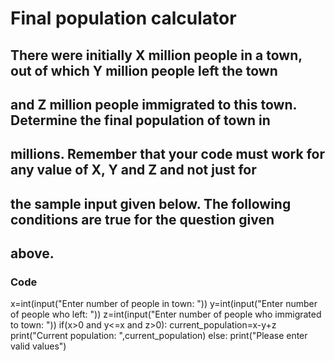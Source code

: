 # Final population calculator

## There were initially X million people in a town, out of which Y million people left the town 
## and Z million people immigrated to this town. Determine the final population of town in 
## millions. Remember that your code must work for any value of X, Y and Z and not just for 
## the sample input given below. The following conditions are true for the question given 
## above.

### Code
x=int(input("Enter number of people in town: "))
y=int(input("Enter number of people who left: "))
z=int(input("Enter number of people who immigrated to town: "))
if(x>0 and y<=x and z>0):
    current_population=x-y+z
    print("Current population: ",current_population)
else:
    print("Please enter valid values")
